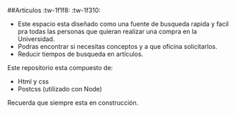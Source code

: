 ##Artículos  :tw-1f1f8:  :tw-1f310:


- Este espacio esta diseñado como una fuente de busqueda rapida y facil pra todas las personas que quieran realizar una compra en la Universidad.
- Podras encontrar si necesitas conceptos y a que oficina solicitarlos.
- Reducir tiempos de busqueda en artículos.

Este repositorio esta compuesto de:
 - Html y css
 - Postcss (utilizado con Node)

Recuerda que siempre esta en construcción.